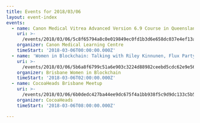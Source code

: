 ```yaml
---
title: Events for 2018/03/06
layout: event-index
events:
  - name: Canon Medical Vitrea Advanced Version 6.9 Course in Queensland
    uri: >-
      /events/2018/03/06/5c8f65794a8c0e019849ec0fd1b3d6e658dc037e4ef13af4eea73f9c9b7c358a
    organizer: Canon Medical Learning Centre
    timeStart: '2018-03-06T00:00:00.000Z'
  - name: 'Women in Blockchain: Talking with Riley Kinnunen, Flux Party'
    uri: >-
      /events/2018/03/06/5b6a8f6799c51a6e903c3224d88982ceebd5cdc62e9e566484bbdf21190d0e38
    organizer: Brisbane Women in Blockchain
    timeStart: '2018-03-06T02:00:00.000Z'
  - name: CocoaHeads Brisbane Meetup
    uri: >-
      /events/2018/03/06/6b0dedc427ba44ee9dc675f4a1bb938f5c9d9dc133c5b598689ceff926a6ead2
    organizer: CocoaHeads
    timeStart: '2018-03-06T08:00:00.000Z'

---
```

